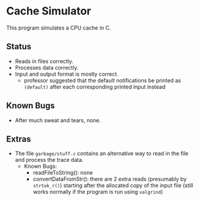 # Cache Simulator
 This program simulates a CPU cache in C.

## Status
 - Reads in files correctly.
 - Processes data correctly.
 - Input and output format is mostly correct.
   - professor suggested that the default notifications be printed as `(default)` after each corresponding printed input instead

## Known Bugs
 - After much sweat and tears, none.
 
## Extras
 - The file `garbage/stuff.c` contains an alternative way to read in the file and process the trace data.
   - Known Bugs:
     - readFileToString(): none
     - convertDataFromStr(): there are 2 extra reads (presumably by `strtok_r()`) starting after the allocated copy of the input file (still works normally if the program is run using `valgrind`)
